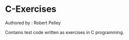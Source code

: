 # C-Exercises

Authored by : Robert Pelley

Contains test code written as exercises in C programming.
